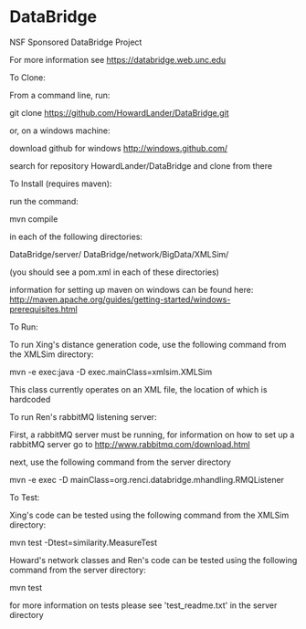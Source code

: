 DataBridge
==========

NSF Sponsored DataBridge Project

For more information see https://databridge.web.unc.edu

To Clone:

From a command line, run:

git clone https://github.com/HowardLander/DataBridge.git

or, on a windows machine:

download github for windows
http://windows.github.com/

search for repository HowardLander/DataBridge and clone from there


To Install (requires maven):

run the command:

mvn compile

in each of the following directories:

DataBridge/server/
DataBridge/network/BigData/XMLSim/

(you should see a pom.xml in each of these directories)

information for setting up maven on windows can be found here:
http://maven.apache.org/guides/getting-started/windows-prerequisites.html


To Run:

To run Xing's distance generation code, use the following command from the XMLSim directory:

mvn -e exec:java -D exec.mainClass=xmlsim.XMLSim

This class currently operates on an XML file, the location of which is hardcoded

To run Ren's rabbitMQ listening server:

First, a rabbitMQ server must be running, for information on how to set up a rabbitMQ server go to
http://www.rabbitmq.com/download.html

next, use the following command from the server directory

mvn -e exec -D mainClass=org.renci.databridge.mhandling.RMQListener


To Test:

Xing's code can be tested using the following command from the XMLSim directory:

mvn test -Dtest=similarity.MeasureTest

Howard's network classes and Ren's code can be tested using the following command from the server directory:

mvn test

for more information on tests please see 'test_readme.txt' in the server directory
